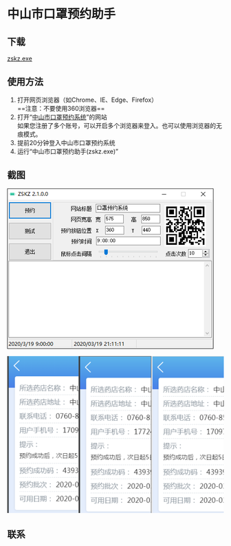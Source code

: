 # 中山市口罩预约助手

<!-- zskz_update_begin 2.1.0.1,https://github.com/puhuanet/zskz/raw/master/zskz.dat zskz_update_end -->

## 下载

[zskz.exe](https://github.com/puhuanet/zskz/raw/master/zskz.exe)

## 使用方法

1. 打开网页浏览器（如Chrome、IE、Edge、Firefox）  
==注意：不要使用360浏览器==   
2. 打开“[中山市口罩预约系统](http://kz.yq.zszwfw.cn/kzyy-register)”的网站  
如果您注册了多个账号，可以开启多个浏览器来登入。也可以使用浏览器的无痕模式。  
3. 提前20分钟登入中山市口罩预约系统  
4. 运行“中山市口罩预约助手(zskz.exe)”  


## 截图

![中山市口罩预约助手界面截图](https://github.com/puhuanet/zskz/raw/master/screen.png)  

![中山市口罩预约助手预约成功截图](https://github.com/puhuanet/zskz/raw/master/screen2.png)  

## 联系


